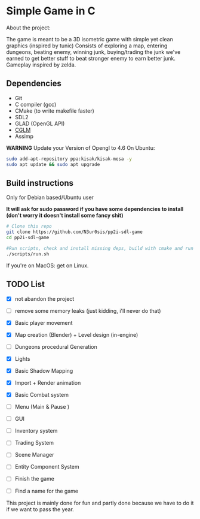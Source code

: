 # Simple Game in C

About the project:

The game is meant to be a 3D isometric game with simple yet clean graphics (inspired by tunic)
Consists of exploring a map, entering dungeons, beating enemy, winning junk, buying/trading the junk we've earned
to get better stuff to beat stronger enemy to earn better junk. 
Gameplay inspired by zelda.


## Dependencies

- Git
- C compiler (gcc)
- CMake  (to write makefile faster)
- SDL2
- GLAD (OpenGL API)
- [CGLM](https://github.com/recp/cglm)
- Assimp


**WARNING** 
Update your Version of Opengl to 4.6
On Ubuntu: 

```sh
sudo add-apt-repository ppa:kisak/kisak-mesa -y
sudo apt update && sudo apt upgrade
```
## Build instructions

Only for Debian based/Ubuntu user

**It will ask for sudo password if you have some dependencies to install (don't worry it doesn't install some fancy shit)**

```bash
# Clone this repo
git clone https://github.com/N3ur0sis/pp2i-sdl-game
cd pp2i-sdl-game

#Run scripts, check and install missing deps, build with cmake and run the game
./scripts/run.sh
```

If you're on MacOS: get on Linux.
## TODO List

- [X] not abandon the project
- [ ] remove some memory leaks (just kidding, i'll never do that)
- [x] Basic player movement
- [x] Map creation (Blender) + Level design (in-engine)
- [ ] Dungeons procedural Generation
- [x] Lights
- [x] Basic Shadow Mapping
- [x] Import + Render animation
- [x] Basic Combat system
- [ ] Menu (Main & Pause )
- [ ] GUI
- [ ] Inventory system
- [ ] Trading System
- [ ] Scene Manager
- [ ] Entity Component System
- [ ] Finish the game
- [ ] Find a name for the game


This project is mainly done for fun and partly done because we have to do it if we want to pass the year.




